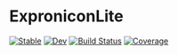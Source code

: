 # ExproniconLite

[![Stable](https://img.shields.io/badge/docs-stable-blue.svg)](https://Roger-luo.github.io/ExproniconLite.jl/stable)
[![Dev](https://img.shields.io/badge/docs-dev-blue.svg)](https://Roger-luo.github.io/ExproniconLite.jl/dev)
[![Build Status](https://github.com/Roger-luo/ExproniconLite.jl/workflows/CI/badge.svg)](https://github.com/Roger-luo/ExproniconLite.jl/actions)
[![Coverage](https://codecov.io/gh/Roger-luo/ExproniconLite.jl/branch/master/graph/badge.svg)](https://codecov.io/gh/Roger-luo/ExproniconLite.jl)
